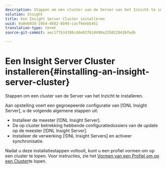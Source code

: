 ```yaml
---
description: Stappen om een cluster van de Server van het Inzicht te installeren.
solution: Insight
title: Een Insight Server Cluster installeren
uuid: 0a0eb03d-2454-4b02-8b9d-cacf9deb5451
translation-type: tm+mt
source-git-commit: aec1f7b14198cdde91f61d490a235022943bfedb

---
```



# Een Insight Server Cluster installeren{#installing-an-insight-server-cluster}

Stappen om een cluster van de Server van het Inzicht te installeren.

Aan opstelling voert een gegroepeerde configuratie van [!DNL Insight Server], u de volgende algemene stappen uit:

* Installeer de meester [!DNL Insight Server].
* De op cluster betrekking hebbende configuratiedossiers van de update op de meester [!DNL Insight Server].
* Installeer de verwerking [!DNL Insight Servers] en activeer synchronisatie.

Nadat u deze installatiestappen voltooit, kunt u een profiel vormen om op een cluster te lopen. Voor instructies, zie het [Vormen van een Profiel om op een Cluster](../../../../../home/c-inst-svr/c-install-ins-svr/c-ins-svr-clstrs/c-inst-ins-svr-clstr/c-inst-proc-clstr/c-config-prof-run-clstr.md#concept-c0e68e67c4784bc5af8db61013ca96a3)te lopen.
